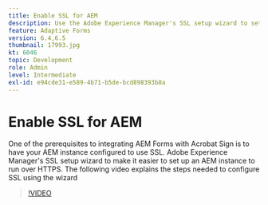 ```yaml
---
title: Enable SSL for AEM
description: Use the Adobe Experience Manager's SSL setup wizard to set up an AEM instance to run over HTTPS.
feature: Adaptive Forms
version: 6.4,6.5
thumbnail: 17993.jpg
kt: 6046
topic: Development
role: Admin
level: Intermediate
exl-id: e94cde31-e589-4b71-b5de-bcd898393b8a
---
```

# Enable SSL for AEM

One of the prerequisites to integrating AEM Forms with Acrobat Sign is to have your AEM instance configured to use SSL. Adobe Experience Manager's SSL setup wizard to make it easier to set up an AEM instance to run over HTTPS.
The following video explains the steps needed to configure SSL using the wizard

>[!VIDEO](https://video.tv.adobe.com/v/17993/?quality=9&learn=on)
